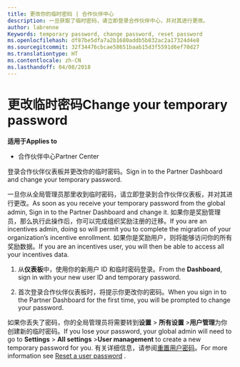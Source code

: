 ```yaml
---
title: 更改你的临时密码 | 合作伙伴中心
description: 一旦获取了临时密码，请立即登录合作伙伴中心，并对其进行更改。
author: labrenne
Keywords: temporary password, change password, reset password
ms.openlocfilehash: df87be5dfa7a2b1680addb5b832ac2a17324d4e8
ms.sourcegitcommit: 32f34476cbcae58651baab15d3f5591d6ef70d27
ms.translationtype: HT
ms.contentlocale: zh-CN
ms.lasthandoff: 04/08/2018
---
```

# <a name="change-your-temporary-password"></a><span data-ttu-id="5e9c3-103">更改临时密码</span><span class="sxs-lookup"><span data-stu-id="5e9c3-103">Change your temporary password</span></span>

**<span data-ttu-id="5e9c3-104">适用于</span><span class="sxs-lookup"><span data-stu-id="5e9c3-104">Applies to</span></span>**

-  <span data-ttu-id="5e9c3-105">合作伙伴中心</span><span class="sxs-lookup"><span data-stu-id="5e9c3-105">Partner Center</span></span>

<span data-ttu-id="5e9c3-106">登录合作伙伴仪表板并更改你的临时密码。</span><span class="sxs-lookup"><span data-stu-id="5e9c3-106">Sign in to the Partner Dashboard and change your temporary password.</span></span>

<span data-ttu-id="5e9c3-107">一旦你从全局管理员那里收到临时密码，请立即登录到合作伙伴仪表板，并对其进行更改。</span><span class="sxs-lookup"><span data-stu-id="5e9c3-107">As soon as you receive your temporary password from the global admin, Sign in to the Partner Dashboard and change it.</span></span> <span data-ttu-id="5e9c3-108">如果你是奖励管理员，那么执行此操作后，你可以完成组织奖励注册的迁移。</span><span class="sxs-lookup"><span data-stu-id="5e9c3-108">If you are an incentives admin, doing so will permit you to complete the migration of your organization’s incentive enrollment.</span></span> <span data-ttu-id="5e9c3-109">如果你是奖励用户，则将能够访问你的所有奖励数据。</span><span class="sxs-lookup"><span data-stu-id="5e9c3-109">If you are an incentives user, you will then be able to access all your incentives data.</span></span>

1.  <span data-ttu-id="5e9c3-110">从**仪表板**中，使用你的新用户 ID 和临时密码登录。</span><span class="sxs-lookup"><span data-stu-id="5e9c3-110">From the **Dashboard**, sign in with your new user ID and temporary password.</span></span>

2.  <span data-ttu-id="5e9c3-111">首次登录合作伙伴仪表板时，将提示你更改你的密码。</span><span class="sxs-lookup"><span data-stu-id="5e9c3-111">When you sign in to the Partner Dashboard for the first time, you will be prompted to change your password.</span></span>

<span data-ttu-id="5e9c3-112">如果你丢失了密码，你的全局管理员将需要转到**设置** > **所有设置** >**用户管理**为你创建新的临时密码。</span><span class="sxs-lookup"><span data-stu-id="5e9c3-112">If you lose your password, your global admin will need to go to  **Settings** > **All settings** >**User management** to create a new temporary password for you.</span></span>
<span data-ttu-id="5e9c3-113">有关详细信息，请参阅[重置用户密码](reset-a-user-password.md)。</span><span class="sxs-lookup"><span data-stu-id="5e9c3-113">For more information see [Reset a user password](reset-a-user-password.md) .</span></span>


 

 




